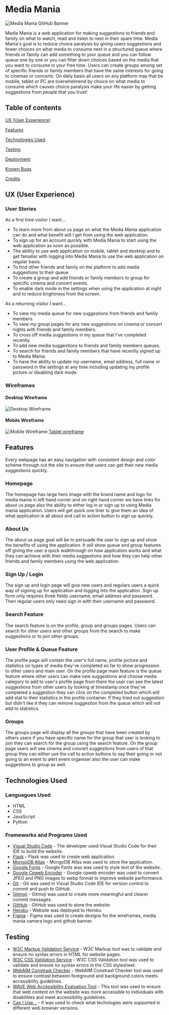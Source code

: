 # Media Mania
![Media Mania GitHub Banner](/static/img/README/README-banner.png)

Media Mania is a web application for making suggestions to friends and family on what to watch, read and listen to next in their spare time. Media Mania's goal is to reduce choice paralysis by giving users suggestions and fewer choices on what media to consume next in a structured queue where friends or family can add something to your queue and you can follow queue one by one or you can filter down choices based on the media that you want to consume in your free time. Users can create groups among set of specific friends or family members that have the same interests for going to cinemas or concerts. On daily basis all users on any platform may that be mobile, tablet or PC are overwhelmend by choice on what media to consume which causes choice paralysis make your life easier by getting suggestions from people that you trust!

## Table of contents

[UX (User Experience)](#UX)

[Features](#features)

[Technologies Used](#technologies)

[Testing](#testing)

[Deployment](#deployment)

[Known Bugs](#bugs)

[Credits](#credits)

<a name="UX"></a>
## UX (User Experience)

### User Stories

As a first time visitor I want...
* To learn more from about us page on what the Media Mania application can do and what benefit will I get from using the web application.
* To sign up for an account quickly with Media Mania to start using the web application as soon as possible.
* The ability to use web application on mobile, tablet and desktop and to get famaliar with logging into Media Mania to use the web application on regular basis.
* To find other friends and family on the platform to add media suggestions to their queue.
* To create a group and add friends or family members to group for specific cinema and concert events.
* To enable dark mode in the settings when using the application at night and to reduce brightness from the screen.

As a returning visitor I want...
* To view my media queue for new suggestions from friends and family members.
* To view my group pages for any new suggestions on cinema or concert nights with friends and family members.
* To cross off media suggestions in my queue that I've completed recently.
* To add new media suggestions to friends and family members queues.
* To search for friends and family members that have recently signed up to Media Mania.
* To have the ability to update my username, email address, full name or password in the settings at any time including updating my profile picture or disabling dark mode.

### Wireframes
#### Desktop Wireframe
![Desktop Wireframe](static/img/wireframes/desktop.png)

#### Mobile Wireframe
![Mobile Wireframe](static/img/wireframes/mobile.png)
<a href="static/img/wireframes/tablet.png">Tablet wireframe</a>

<a name="features"></a>
## Features

Every webpage has an easy navigation with consistent design and color scheme through out the site to ensure that users can get their new media suggestions quickly.

### Homepage

The homepage has large hero image with the brand name and logo for media mania in left hand corner and on right hand corner we have links for about us page also the ability to either log in or sign up to using Media mania application. Users will get quick one liner to give them an idea of what application is all about and call to action button to sign up quickly.

### About Us

The about us page goal will be to persuade the user to sign up and show the benefits of using the application. It will show queue and group features off giving the user a quick walkthrough on how application works and what they can achieve with their media suggestions and how they can help other friends and family members using the web application.

### Sign Up / Login

The sign up and login page will give new users and regulars users a quick way of signing up for application and logging into the application. Sign up form only requires three fields username, email address and password. Then regular users only need sign in with their username and password.

### Search Feature

The search feature is on the profile, group and groups pages. Users can search for other users and other groups from the search to make suggestions or to join other groups.

### User Profile & Queue Feature

The profile page will contain the user's full name, profile picture and statistics on types of media they've completed so far to show progression to other users and main user. On the profile page main feature is the queue feature where other users can make new suggestions and choose media category to add to user's profile page from there the user can see the latest suggestions from other users by looking at timestamp once they've completed a suggestion they can click on the completed button which will add stat to their statistics in the profile container. If they tried out suggestion but didn't like it they can remove suggestion from the queue which will not add to statistics.

### Groups

The groups page will display all the groups that have been created by others users if you have specific name for the group that user is looking to join they can search for the group using the search feature. On the group page users will see cinema and concert suggestions from users of that group they can either use the call to action buttons to say their going or not going to an event to alert event organiser also the user can make suggestions to group as well.

<a name="technologies"></a>
## Technologies Used

### Languagues Used

- HTML
- CSS
- JavaScript
- Python

### Frameworks and Programs Used

- [Visual Studio Code](https://code.visualstudio.com/) - The developer used Visual Studio Code for their IDE to build the website.
- [Flask](https://flask.palletsprojects.com/en/2.0.x/) - Flask was used to create web application.
- [MongoDB Atlas](https://www.mongodb.com/) - MongoDB Atlas was used to store the application.
- [Google Fonts](https://fonts.google.com/) - Google Fonts was was used to style text of the website.
- [Google Cpweb Encoder](https://developers.google.com/speed/webp/docs/cwebp) - Google cpweb encoder was used to convert JPEG and PNG images to webp format to improve website performance.
- [Git](https://git-scm.com/) - Git was used in Visual Studio Code IDE for version control to commit and push to GitHub.
- [Gitmoji](https://gitmoji.dev/) - Gitmoji was used to create more meaningful and clearer commit messages.
- [GitHub](https://github.com/) - GitHub was used to store the website.
- [Heroku](https://www.heroku.com/home) - Website was deployed to Heroku.
- [Figma](https://www.figma.com/) - Figma was used to create designs for the wireframes, media mania camera logo and github banner.

<a name="testing"></a>
## Testing

- [W3C Markup Validation Service](https://validator.w3.org/) - W3C Markup tool was to validate and ensure no syntax errors in HTML for website pages.
- [W3C CSS Validation Service](https://jigsaw.w3.org/css-validator/) - W3C CSS Validation tool was used to validate and ensure no syntax errors in the CSS stylesheet.
- [WebAIM Constrast Checker](https://webaim.org/resources/contrastchecker/) - WebAIM Constrast Checker tool was used to ensure contrast between foreground and background colors meets accessibility guidelines.
- [WAVE Web Accessibility Evaluation Tool](https://wave.webaim.org/) - This tool was used to ensure that web content on the website was more accessible to individuals with disabilities and meet accessibility guidelines.
- [Can I Use...](https://caniuse.com/) - It was used to check what techologies were supported in different web browser versions.
